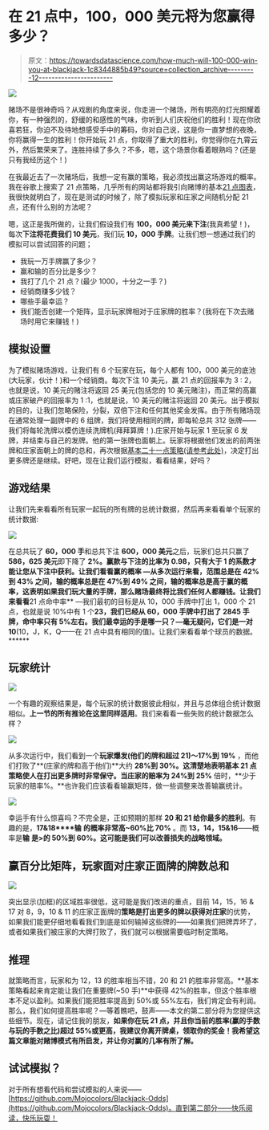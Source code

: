 # 在 21 点中，100，000 美元将为您赢得多少？

> 原文：<https://towardsdatascience.com/how-much-will-100-000-win-you-at-blackjack-1c8344885b49?source=collection_archive---------12----------------------->

![](img/d052a8fecb0e196e49e406605f6fef16.png)

赌场不是很神奇吗？从戏剧的角度来说，你走进一个赌场，所有明亮的灯光照耀着你，有一种强烈的，舒缓的和感性的气味，你听到人们庆祝他们的胜利！现在你欣喜若狂，你迫不及待地想感受手中的筹码，你对自己说，这是你一直梦想的夜晚，你将赢得一生的胜利！你开始玩 21 点，你取得了重大的胜利，你觉得你在九霄云外，然后繁荣来了。连胜持续了多久？不多，嗯，这个场景你看着眼熟吗？(还是只有我经历这个！)

在我最近去了一次赌场后，我想一定有赢的策略，我必须找出赢这场游戏的概率。我在谷歌上搜索了 21 点策略，几乎所有的网站都将我引向赌博的基本[21 点图表](https://www.casinotop10.net/blackjack-strategy)，我很快就明白了，现在是测试的时候了，除了模拟玩家和庄家之间随机分配 21 点，还有什么别的方法呢？

嗯，这正是我所做的，让我们假设我们有 **100，000 美元来下注**(我真希望！)，每次**下注将花费我们 10 美元**，我们玩 **10，000 手牌**。让我们想一想通过我们的模拟可以尝试回答的问题；

*   我玩一万手牌赢了多少？
*   赢和输的百分比是多少？
*   我打了几个 21 点？(最少 1000，十分之一手？)
*   经销商赚多少钱？
*   哪些手最幸运？
*   我们能否创建一个矩阵，显示玩家牌相对于庄家牌的胜率？(我将在下次去赌场时用它来赚钱！)

## 模拟设置

为了模拟赌场游戏，让我们有 6 个玩家在玩，每个人都有 100，000 美元的底池(大玩家，伙计！)和一个经销商。每次下注 10 美元，赢 21 点的回报率为 3 : 2，也就是说，10 美元的赌注将返回 25 美元(包括您的 10 美元赌注)，而正常的高赢或庄家破产的回报率为 1 :1，也就是说，10 美元的赌注将返回 20 美元。出于模拟的目的，让我们忽略保险，分裂，双倍下注和任何其他奖金发挥。由于所有赌场现在通常处理一副牌中的 6 组牌，我们将使用相同的牌，即每轮总共 312 张牌——我们将每轮洗牌以模仿连续洗牌机(拜拜算牌！).庄家开始与玩家 1 至玩家 6 发牌，并结束与自己的发牌。他的第一张牌也面朝上。玩家将根据他们发出的前两张牌和庄家面朝上的牌的总和，再次根据[基本二十一点策略(请参考此处)](https://www.casinotop10.net/blackjack-strategy)，决定打出更多牌还是继续。好吧，现在让我们运行模拟，看看结果，好吗？

## 游戏结果

让我们先来看看所有玩家一起玩的所有牌的总统计数据，然后再来看看单个玩家的统计数据:

![](img/c61ffff8cfda1fb9863a448134ef5056.png)

在总共玩了 **60，000 手**和总共下注 **600，000 美元**之后，玩家们总共只赢了 **586，625 美元**即下降了 **2%。**赢款与下注的比率为 **0.98，**只有大于 1 的系数才能让您从下注中获利。让我们看看**赢的概率** —从多次运行来看，范围总是在 **42%到 43%** 之间，输的概率总是在 **47%到 49%** 之间，输的概率总是高于赢的概率，这表明如果我们玩大量的手牌，那么**赌场最终将比我们任何人都赚钱。让我们来看看**21 点命中率** —我们最初的目标是从 10，000 手牌中打出 1，000 个 21 点，也就是说 10%中有 1 个**23，我们已经从 60，000 手牌中打出了 **2845 手牌，命中率只有 5%左右。**我们最幸运的手是哪一只**？—毫无疑问，它们是一对**10**(10，J，K，Q——在 21 点中具有相同的值)。让我们来看看单个球员的数据。******

## 玩家统计

![](img/5869effc32ec2a87523c82a037d03d0d.png)

一个有趣的观察结果是，每个玩家的统计数据彼此相似，并且与总体组合统计数据相似。**上一节的所有推论在这里同样适用**。我们来看看一些失败的统计数据怎么样？

![](img/a3033ca88963dfa9593c3b315514b327.png)

从多次运行中，我们看到一个**玩家爆发(他们的牌和超过 21)～17%到 19%** ，而他们打败了**(庄家的牌和高于他们)**大约 **28%到 30%。**这清楚地表明**基本 21 点策略使人在打出更多牌时非常保守。**当**庄家的赔率为 24%到 25%** 倍时，**少于玩家的赔率%。**也许我们应该看看输赢矩阵，做一些调整来改善输赢统计。

![](img/e9099292a73d8a0485890b09eebb4f65.png)

幸运手有什么惊喜吗？不完全是，正如预期的那样 **20 和 21 给你最多的胜利**。有趣的是，**17&18****输** **的概率非常高~60%比 70%** 。而 **13，14，15&16**——概率是**输** **是>的 50%到 60%。这可能是我们可以改善损失的战略领域。**

## 赢百分比矩阵，玩家面对庄家正面牌的牌数总和

![](img/d5fb72da4e52bc81d780697610aee8ff.png)

突出显示(加框)的区域胜率很低，这可能是我们改进的重点，目前 14，15，16 & 17 对 8，9，10 & 11 的庄家正面牌的**策略是打出更多的牌以获得对庄家**的优势，如果我们能更仔细地看看我们到底是如何输掉这些牌的——如果我们把牌弄坏了，或者如果我们被庄家的大牌打败了，我们就可以根据需要临时制定策略。

## 推理

就策略而言，玩家和为 12，13 的胜率相当不错，20 和 21 的胜率非常高。**基本策略看起来肯定能让我们在重要牌(~50 手)**中获得 42%的胜率，但这个胜率根本不足以盈利。如果我们能把胜率提高到 50%或 55%左右，我们肯定会有利润。那么，我们如何提高胜率呢？—等着瞧吧，鼓声——本文的第二部分将为您提供这些细节。现在，请记住我的朋友，**如果你在玩 21 点，并且你当前的胜率(赢的手数与玩的手数之比)超过 55%或更高，我建议你离开牌桌，领取你的奖金！我希望这篇文章能对赌博模式有所启发，并让你对赢的几率有所了解。**

## 试试模拟？

对于所有想看代码和尝试模拟的人来说——[https://github.com/Mojocolors/Blackjack-Odds](https://github.com/Mojocolors/Blackjack-Odds)。直到第二部分——快乐阅读，快乐玩耍！